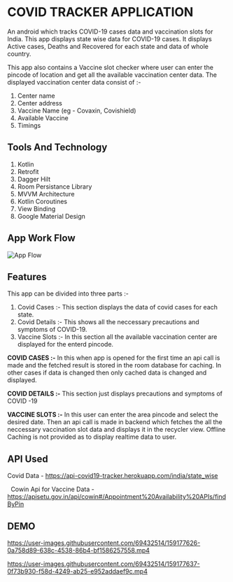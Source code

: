 
# COVID TRACKER APPLICATION

An android which tracks COVID-19 cases data and vaccination slots for India.
This app displays state wise data for COVID-19 cases.
It displays Active cases, Deaths and Recovered for each state and data of whole country.

This app also contains a Vaccine slot checker where user can enter the pincode of location
and get all the available vaccination center data.
The displayed vaccination center data consist of :-
  1. Center name
  2. Center address
  3. Vaccine Name (eg - Covaxin, Covishield)
  4. Available Vaccine
  5. Timings




## Tools And Technology

1. Kotlin
2. Retrofit
3. Dagger Hilt
4. Room Persistance Library
5. MVVM Architecture
6. Kotlin Coroutines
7. View Binding
8. Google Material Design
 

## App Work Flow

![App Flow](https://user-images.githubusercontent.com/69432514/159175269-24814302-f96f-4b32-8254-8d6e46c9049d.png)


##  Features

This app can be divided into three parts :-

1. Covid Cases :- This section displays the data of covid cases for each state.
2. Covid Details :- This shows all the neccessary precautions and symptoms of COVID-19.
3. Vaccine Slots :- In this section all the available vaccination center are displayed for the enterd pincode.
&nbsp;

**COVID CASES :-**
  In this when app is opened for the first time an api call is made and the fetched result is stored in the room database for caching.
  In other cases if data is changed then only cached data is changed and displayed.


**COVID DETAILS :-** This section just displays precautions and symptoms of COVID -19

**VACCINE SLOTS :-** In this user can enter the area pincode and select the desired date. Then an api call is made in backend which fetches the all the neccessary vaccination slot data and displays it in the recycler view.
 Offline Caching is not provided as to display realtime data to user.

## API Used
Covid Data - https://api-covid19-tracker.herokuapp.com/india/state_wise

&nbsp;
Cowin Api for Vaccine Data - https://apisetu.gov.in/api/cowin#/Appointment%20Availability%20APIs/findByPin
## DEMO


https://user-images.githubusercontent.com/69432514/159177626-0a758d89-638c-4538-86b4-bf1586257558.mp4




https://user-images.githubusercontent.com/69432514/159177637-0f73b930-f58d-4249-ab25-e952addaef9c.mp4

